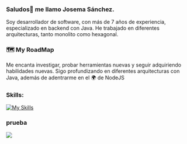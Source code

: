 ### Saludos👋 me llamo Josema Sánchez. 
Soy desarrollador de software, con más de 7 años de experiencia, especializado en backend con Java.
He trabajado en diferentes arquitecturas, tanto monolito como hexagonal.

### 🗺️ My RoadMap
Me encanta investigar, probar herramientas nuevas y seguir adquiriendo habilidades nuevas.
Sigo profundizando en diferentes arquitecturas con Java, además de adentrarme en el 🌍 de NodeJS

### Skills:
[![My Skills](https://skillicons.dev/icons?i=java,kotlin,nodejs,figma&theme=light)](https://skillicons.dev)

### prueba
<p>
    <img src="https://skillicons.dev/icons?i=java,kotlin,nodejs,express,spring" />
</p>
